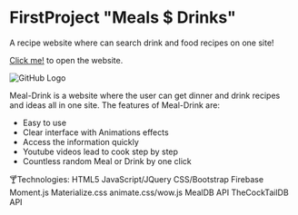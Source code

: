 # FirstProject "Meals $ Drinks"

A recipe website where can search drink and food recipes on one site!

 [Click me!](https://aalamri143.github.io/FirstProject/) to open the website.
 
![GitHub Logo](assets/images/p1.png)

Meal-Drink is a website where the user can get dinner and drink recipes and ideas all in one site. The features of Meal-Drink are:

* Easy to use
* Clear interface with Animations effects
* Access the information quickly
* Youtube videos lead to cook step by step
* Countless random Meal or Drink by one click


🍸Technologies:
 HTML5
 JavaScript/JQuery
 CSS/Bootstrap
 Firebase
 Moment.js
 Materialize.css
 animate.css/wow.js
 MealDB API
 TheCockTailDB API
